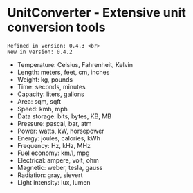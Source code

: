 # UnitConverter - Extensive unit conversion tools

```{tip}
Refined in version: 0.4.3 <br>
New in version: 0.4.2
```

- Temperature: Celsius, Fahrenheit, Kelvin
- Length: meters, feet, cm, inches
- Weight: kg, pounds
- Time: seconds, minutes
- Capacity: liters, gallons
- Area: sqm, sqft
- Speed: kmh, mph
- Data storage: bits, bytes, KB, MB
- Pressure: pascal, bar, atm
- Power: watts, kW, horsepower
- Energy: joules, calories, kWh
- Frequency: Hz, kHz, MHz
- Fuel economy: km/l, mpg
- Electrical: ampere, volt, ohm
- Magnetic: weber, tesla, gauss
- Radiation: gray, sievert
- Light intensity: lux, lumen
